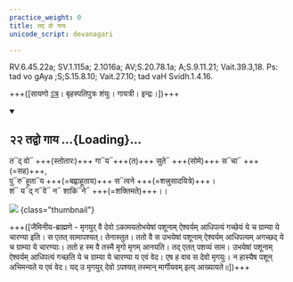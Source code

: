 ```yaml
---
practice_weight: 0
title: तद् वो गाय
unicode_script: devanagari

---
```

RV.6.45.22a; SV.1.115a; 2.1016a; AV;S.20.78.1a; A;S.9.11.21; Vait.39.3,18. Ps: tad vo gAya ;S;S.15.8.10; Vait.27.10; tad vaH Svidh.1.4.16.

+++([सायणो [ऽत्र](https://archive.org/stream/RgVedaWithSayanasCommentaryPart3/rv_sayanabhasya_part3#page/n242/mode/1up&sa=D&ust=1542425956182000)। बृहस्पतिपुत्रः शंयुः। गायत्री। इन्द्रः।])+++

<div class="js_include" includetitle="false" newlevelforh1="2" unfilled url="/vedAH_Rk/shAkalam/saMhitA/vishvAsa-prastutiH/06/045/22_tadvo_gAya.md">
<details open><summary><h2>२२ तद्वो गाय ...{Loading}...</h2></summary>

त᳓द् वो᳓ +++(स्तोतारः)+++ गा᳓य᳓+++(त)+++ सुते᳓ +++(सोमे)+++ स᳓चा᳓ +++(=सह)+++,  
पु᳓रु᳓हूता᳓य +++(=बह्वाहूताय)+++ स᳓त्वने +++(=शत्त्रुसादयित्रे)+++।  
शं᳓ य᳓द् ग᳓वे᳓ न᳓ शाकि᳓ने᳓ +++(=शक्तिमते)+++।।

</details>
</div>  

![](../../images/indra-as-maghavAn-followed-by-people-bearing-wealth-moving-towards-a-yajamAna.png)
{class="thumbnail"}

+++([जैमिनीय-ब्राह्मणे - मृगयुर् वै देवो ऽकामयतोभयेषां पशूनाम् ऐश्वर्यम् आधिपत्यं गच्छेयं ये च ग्राम्या ये चारण्या इति। स एतत् सामापश्यत्। तेनास्तुत। ततो वै स उभयेषां पशूनाम् ऐश्वर्यम् आधिपत्यम् अगच्छद् ये च ग्राम्या ये चारण्याः। ततो ह स्म वै तस्मै मृगो मृगम् आनयति। तद् एतत् पशव्यं साम। उभयेषां पशूनाम् ऐश्वर्यम् आधिपत्यं गच्छति ये च ग्राम्या ये चारण्या य एवं वेद। एष ह वाव स देवो मृगयुः। न हास्यैष पशून् अभिमन्यते य एवं वेद। यद् उ मृगयुर् देवो ऽपश्यत् तस्मान् मार्गीयवम् इत्य् आख्यायते॥])+++